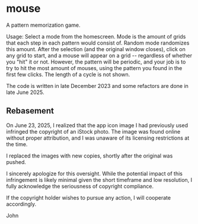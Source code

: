 # mouse
A pattern memorization game.

Usage: Select a mode from the homescreen. Mode is the amount of grids that each step in each pattern would consist of. Random mode randomizes this amount. After the selection (and the original window closes), click on any grid to start, and a mouse will appear on a grid -- regardless of whether you "hit" it or not. However, the pattern will be periodic, and your job is to try to hit the most amount of mouses, using the pattern you found in the first few clicks. The length of a cycle is not shown.

The code is written in late December 2023 and some refactors are done in late June 2025.

## Rebasement

On June 23, 2025, I realized that the app icon image I had previously used infringed the copyright of an iStock photo. The image was found online without proper attribution, and I was unaware of its licensing restrictions at the time.

I replaced the images with new copies, shortly after the original was pushed.

I sincerely apologize for this oversight. While the potential impact of this infringement is likely minimal given the short timeframe and low resolution, I fully acknowledge the seriousness of copyright compliance.

If the copyright holder wishes to pursue any action, I will cooperate accordingly.

John
